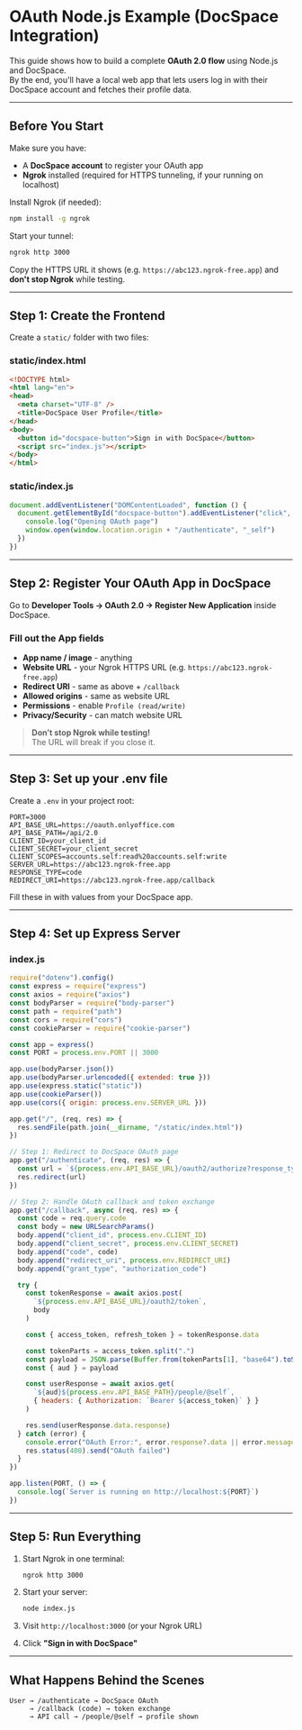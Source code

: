 # OAuth Node.js Example (DocSpace Integration)

This guide shows how to build a complete **OAuth 2.0 flow** using Node.js and DocSpace.  
By the end, you'll have a local web app that lets users log in with their DocSpace account and fetches their profile data.

---

## Before You Start

Make sure you have:

- A **DocSpace account** to register your OAuth app
- **Ngrok** installed (required for HTTPS tunneling, if your running on localhost)

Install Ngrok (if needed):

```bash
npm install -g ngrok
```

Start your tunnel:

```bash
ngrok http 3000
```

Copy the HTTPS URL it shows (e.g. `https://abc123.ngrok-free.app`) and **don't stop Ngrok** while testing.

---

## Step 1: Create the Frontend

Create a `static/` folder with two files:

### static/index.html

```html
<!DOCTYPE html>
<html lang="en">
<head>
  <meta charset="UTF-8" />
  <title>DocSpace User Profile</title>
</head>
<body>
  <button id="docspace-button">Sign in with DocSpace</button>
  <script src="index.js"></script>
</body>
</html>
```

### static/index.js

```js
document.addEventListener("DOMContentLoaded", function () {
  document.getElementById("docspace-button").addEventListener("click", () => {
    console.log("Opening OAuth page")
    window.open(window.location.origin + "/authenticate", "_self")
  })
})
```

---

## Step 2: Register Your OAuth App in DocSpace

Go to **Developer Tools → OAuth 2.0 → Register New Application** inside DocSpace.

### Fill out the App fields
- **App name / image** - anything
- **Website URL** - your Ngrok HTTPS URL (e.g. `https://abc123.ngrok-free.app`)
- **Redirect URI** - same as above + `/callback`
- **Allowed origins** - same as website URL
- **Permissions** - enable `Profile (read/write)`
- **Privacy/Security** - can match website URL

> **Don’t stop Ngrok while testing!**  
> The URL will break if you close it.

---

## Step 3: Set up your .env file

Create a `.env` in your project root:

```env
PORT=3000
API_BASE_URL=https://oauth.onlyoffice.com
API_BASE_PATH=/api/2.0
CLIENT_ID=your_client_id
CLIENT_SECRET=your_client_secret
CLIENT_SCOPES=accounts.self:read%20accounts.self:write
SERVER_URL=https://abc123.ngrok-free.app
RESPONSE_TYPE=code
REDIRECT_URI=https://abc123.ngrok-free.app/callback
```

Fill these in with values from your DocSpace app.

---

## Step 4: Set up Express Server

### index.js

```js
require("dotenv").config()
const express = require("express")
const axios = require("axios")
const bodyParser = require("body-parser")
const path = require("path")
const cors = require("cors")
const cookieParser = require("cookie-parser")

const app = express()
const PORT = process.env.PORT || 3000

app.use(bodyParser.json())
app.use(bodyParser.urlencoded({ extended: true }))
app.use(express.static("static"))
app.use(cookieParser())
app.use(cors({ origin: process.env.SERVER_URL }))

app.get("/", (req, res) => {
  res.sendFile(path.join(__dirname, "/static/index.html"))
})

// Step 1: Redirect to DocSpace OAuth page
app.get("/authenticate", (req, res) => {
  const url = `${process.env.API_BASE_URL}/oauth2/authorize?response_type=${process.env.RESPONSE_TYPE}&client_id=${process.env.CLIENT_ID}&redirect_uri=${process.env.REDIRECT_URI}&scope=${process.env.CLIENT_SCOPES}`
  res.redirect(url)
})

// Step 2: Handle OAuth callback and token exchange
app.get("/callback", async (req, res) => {
  const code = req.query.code
  const body = new URLSearchParams()
  body.append("client_id", process.env.CLIENT_ID)
  body.append("client_secret", process.env.CLIENT_SECRET)
  body.append("code", code)
  body.append("redirect_uri", process.env.REDIRECT_URI)
  body.append("grant_type", "authorization_code")

  try {
    const tokenResponse = await axios.post(
      `${process.env.API_BASE_URL}/oauth2/token`,
      body
    )

    const { access_token, refresh_token } = tokenResponse.data

    const tokenParts = access_token.split(".")
    const payload = JSON.parse(Buffer.from(tokenParts[1], "base64").toString())
    const { aud } = payload

    const userResponse = await axios.get(
      `${aud}${process.env.API_BASE_PATH}/people/@self`,
      { headers: { Authorization: `Bearer ${access_token}` } }
    )

    res.send(userResponse.data.response)
  } catch (error) {
    console.error("OAuth Error:", error.response?.data || error.message)
    res.status(400).send("OAuth failed")
  }
})

app.listen(PORT, () => {
  console.log(`Server is running on http://localhost:${PORT}`)
})
```

---

## Step 5: Run Everything

1. Start Ngrok in one terminal:
   ```bash
   ngrok http 3000
   ```

2. Start your server:
   ```bash
   node index.js
   ```

3. Visit `http://localhost:3000` (or your Ngrok URL)

4. Click **"Sign in with DocSpace"**

---

## What Happens Behind the Scenes

```
User → /authenticate → DocSpace OAuth
     → /callback (code) → token exchange
     → API call → /people/@self → profile shown
```

